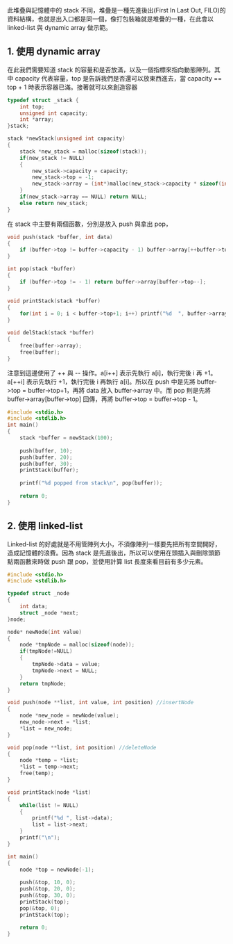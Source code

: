 此堆疊與記憶體中的 stack 不同，堆疊是一種先進後出(First In Last Out, FILO)的資料結構，也就是出入口都是同一個，像打包裝箱就是堆疊的一種，在此會以 linked-list 與 dynamic array 做示範。

## 1. 使用 dynamic array 
在此我們需要知道 stack 的容量和是否放滿，以及一個指標來指向動態陣列。其中 capacity 代表容量，top 是告訴我們是否還可以放東西進去，當 capacity == top + 1 時表示容器已滿。接著就可以來創造容器
```C
typedef struct _stack {
    int top;
    unsigned int capacity;
    int *array;
}stack;

stack *newStack(unsigned int capacity)
{
    stack *new_stack = malloc(sizeof(stack));
    if(new_stack != NULL)
    {
        new_stack->capacity = capacity;
        new_stack->top = -1;
        new_stack->array = (int*)malloc(new_stack->capacity * sizeof(int));
    }
    if(new_stack->array == NULL) return NULL;
    else return new_stack;
}
```
在 stack 中主要有兩個函數，分別是放入 push 與拿出 pop，
```C
void push(stack *buffer, int data)
{
    if (buffer->top != buffer->capacity - 1) buffer->array[++buffer->top] = data;
}

int pop(stack *buffer)
{
    if (buffer->top != - 1) return buffer->array[buffer->top--];
}

void printStack(stack *buffer)
{
    for(int i = 0; i < buffer->top+1; i++) printf("%d  ", buffer->array[i]);
}

void delStack(stack *buffer)
{
    free(buffer->array);
    free(buffer);
}

```
注意到這邊使用了 ++ 與 -- 操作。a[i++] 表示先執行 a[i]，執行完後 i 再 +1。a[++i] 表示先執行 +1，執行完後 i 再執行 a[i]。所以在 push 中是先將 buffer->top = buffer->top+1，再將 data 放入 buffer->array 中。而 pop 則是先將 buffer->array[buffer->top] 回傳，再將 buffer->top = buffer->top - 1。
```C
#include <stdio.h>
#include <stdlib.h>
int main()
{
    stack *buffer = newStack(100);
    
    push(buffer, 10);
    push(buffer, 20);
    push(buffer, 30);
    printStack(buffer);
 
    printf("%d popped from stack\n", pop(buffer));
 
    return 0;
}
```

## 2. 使用 linked-list
Linked-list 的好處就是不用管陣列大小，不須像陣列一樣要先把所有空間開好，造成記憶體的浪費。因為 stack 是先進後出，所以可以使用在頭插入與刪除頭節點兩函數來時做 push 跟 pop，並使用計算 list 長度來看目前有多少元素。
```C
#include <stdio.h>
#include <stdlib.h>

typedef struct _node
{
    int data;
    struct _node *next;
}node;

node* newNode(int value)
{
    node *tmpNode = malloc(sizeof(node));
    if(tmpNode!=NULL) 
    {
        tmpNode->data = value;
        tmpNode->next = NULL;
    }
    return tmpNode;
}

void push(node **list, int value, int position) //insertNode
{
    node *new_node = newNode(value);
    new_node->next = *list;
    *list = new_node;
}

void pop(node **list, int position) //deleteNode
{
    node *temp = *list;
    *list = temp->next;
    free(temp);
}

void printStack(node *list)
{
    while(list != NULL)
    {
        printf("%d ", list->data);
        list = list->next;
    }
    printf("\n");
}

int main()
{
    node *top = newNode(-1);
    
    push(&top, 10, 0);
    push(&top, 20, 0);
    push(&top, 30, 0);
    printStack(top);
    pop(&top, 0);
    printStack(top);
 
    return 0;
}
```

